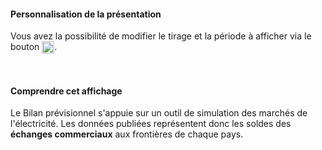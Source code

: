 #### Personnalisation de la présentation

Vous avez la possibilité de modifier le tirage et la période à afficher via le bouton <img src="img/bouton_reglages.png" width="20" style="vertical-align:top"/>.

<br>

#### Comprendre cet affichage

Le Bilan prévisionnel s'appuie sur un outil de simulation des marchés de l'électricité. Les données publiées représentent donc les soldes des **échanges commerciaux** aux frontières de chaque pays.
